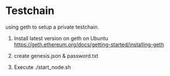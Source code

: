 # Testchain
using geth to setup a private testchain.

1. Install latest version on geth on Ubuntu
  https://geth.ethereum.org/docs/getting-started/installing-geth

2. create genesis.json & password.txt
2. Execute ./start_node.sh


